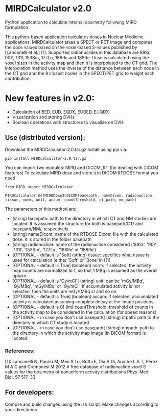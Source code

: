 # MIRDCalculator v2.0
Python application to calculate internal dosimetry following MIRD formulation

This python-based application calculates doses in Nuclear Medicine applications.
MIRDCalculator takes a SPECT or PET image and computes the dose values based on the voxel-based S-values published by [Lanconelli et al.] [1].
Supported radionuclides in this database are 89Sr, 90Y, 131I, 153Sm, 177Lu, 186Re and 188Re.
Dose is calculated using the voxel sizes in the activity map and then it is interpolated to the CT grid.
The interpolation method uses the inverse of the distance between each node in the CT grid and the 8 closest nodes in the SPECT/PET grid to weight each contribution.

# New features in v2.0:
- Calculation of BED, EUD, EQDX, EUBED, EUQDX
- Visualization and storing DVHs
- Boolean operations with structures to visualize on DVH

## Use (distributed version):
Download the MIRDCalculator-2.0.tar.gz 
Install using pip via:
  
  `pip install MIRDCalculator-2.0.tar.gz`

You can import two modules: MIRD and DICOM_RT (for dealing with DICOM features)
To calculate MIRD dose and store it in DICOM RTDOSE format you need:
  
  `from MIRD import MIRDCalculator`
  
  `MIRDCalculator.GetMIRDDoseInDICOM(basepath, nameDicom, radionuclide, tissue, norm, unit, accum, countThreshold, ct_path, nm_path)`

The parameters of this method are:
* (string) basepath: path to the directory in which CT and NM studies are located. It is assumed the structure for both is basepath/CT/ and basepath/NM/, respectively.
* (string) nameDicom: name of the RTDOSE Dicom file with the calculated dose. It is stored in the folder basepath
* (string) radionuclide: name of the radionuclide considered ('89Sr', '90Y', '131I', '153Sm', '177Lu', '186Re' ot '188Re')
* [OPTIONAL - default is 'Soft] (string) tissue: specifies what tissue is used for calculation (either 'Soft' or 'Bone' in [1])
* [OPTIONAL - default is True] (boolean) norm: if selected, the activity map counts are normalized to 1, so that 1 MBq is assumed as the overall uptake
* [OPTIONAL - default is 'Gy/mCi'] (string) unit: can be 'mGy/MBq', 'Gy/MBq', 'mGy/MBq' or 'Gy/mCi'. If accumulated activity is not selected, then the units are mGy/(MBq s) and so on.
* [OPTIONAL - default is True] (boolean) accum: if selected, accumulated activity is calculated assuming complete decay at the image positions
* [OPTIONAL - default is 0] (int) countThreshold: threshold of counts in the activity map to be considered in the calculation (for speed reasons)
* [OPTIONAL - in case you don't use basepath] (string) ctpath: path to the directory in which CT study is located
* [OPTIONAL - in case you don't use basepath] (string) nmpath: path to the directory in which the activity map image (in DICOM format) is located

### References:
[1]: Lanconelli N, Pacilio M, Meo S Lo, Botta F, Dia A Di, Aroche L A T, Pérez M A C and Cremonesi M 2012 A free database of radionuclide voxel S values for the dosimetry of nonuniform activity distributions Phys. Med. Biol. 57 517–33

## For developers:
Compile and build changes using the .sh script. Make changes according to your directories
